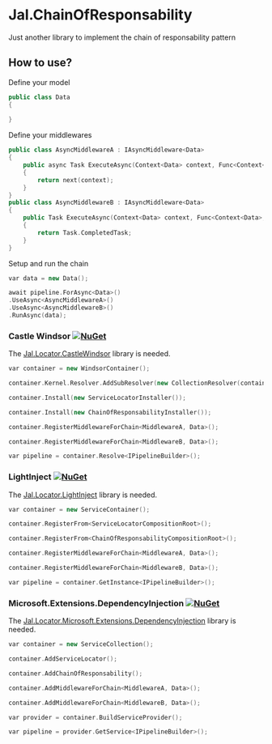 # Jal.ChainOfResponsability
Just another library to implement the chain of responsability pattern

## How to use?
Define your model
```c++
public class Data
{
    
}
```
Define your middlewares
```c++
public class AsyncMiddlewareA : IAsyncMiddleware<Data>
{
    public async Task ExecuteAsync(Context<Data> context, Func<Context<Data>, Task> next)
    {
        return next(context);
    }
}
public class AsyncMiddlewareB : IAsyncMiddleware<Data>
{
    public Task ExecuteAsync(Context<Data> context, Func<Context<Data>, Task> next)
    {
        return Task.CompletedTask;
    }
}
```
Setup and run the chain 
```c++
var data = new Data();

await pipeline.ForAsync<Data>()
.UseAsync<AsyncMiddlewareA>()
.UseAsync<AsyncMiddlewareB>()
.RunAsync(data);
```

### Castle Windsor [![NuGet](https://img.shields.io/nuget/v/Jal.ChainOfResponsability.Installer.svg)](https://www.nuget.org/packages/Jal.ChainOfResponsability.Installer)

The [Jal.Locator.CastleWindsor](https://www.nuget.org/packages/Jal.Locator.CastleWindsor/) library is needed.

```c++
var container = new WindsorContainer();

container.Kernel.Resolver.AddSubResolver(new CollectionResolver(container.Kernel));

container.Install(new ServiceLocatorInstaller());

container.Install(new ChainOfResponsabilityInstaller());

container.RegisterMiddlewareForChain<MiddlewareA, Data>();

container.RegisterMiddlewareForChain<MiddlewareB, Data>();

var pipeline = container.Resolve<IPipelineBuilder>();
``` 
### LightInject [![NuGet](https://img.shields.io/nuget/v/Jal.ChainOfResponsability.LightInject.Installer.svg)](https://www.nuget.org/packages/Jal.ChainOfResponsability.LightInject.Installer)

The [Jal.Locator.LightInject](https://www.nuget.org/packages/Jal.Locator.LightInject/) library is needed. 

```c++
var container = new ServiceContainer();

container.RegisterFrom<ServiceLocatorCompositionRoot>();

container.RegisterFrom<ChainOfResponsabilityCompositionRoot>();

container.RegisterMiddlewareForChain<MiddlewareA, Data>();

container.RegisterMiddlewareForChain<MiddlewareB, Data>();

var pipeline = container.GetInstance<IPipelineBuilder>();
``` 

### Microsoft.Extensions.DependencyInjection [![NuGet](https://img.shields.io/nuget/v/Jal.ChainOfResponsability.Microsoft.Extensions.DependencyInjection.svg)](https://www.nuget.org/packages/Jal.ChainOfResponsability.Microsoft.Extensions.DependencyInjection)

The [Jal.Locator.Microsoft.Extensions.DependencyInjection](https://www.nuget.org/packages/Jal.Locator.Microsoft.Extensions.DependencyInjection/) library is needed. 

```c++
var container = new ServiceCollection();

container.AddServiceLocator();

container.AddChainOfResponsability();

container.AddMiddlewareForChain<MiddlewareA, Data>();

container.AddMiddlewareForChain<MiddlewareB, Data>();

var provider = container.BuildServiceProvider();

var pipeline = provider.GetService<IPipelineBuilder>();
``` 
